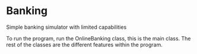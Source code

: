 # Banking
Simple banking simulator with limited capabilities

To run the program, run the OnlineBanking class, this is the main class. The rest of the classes are the different features within the program.
